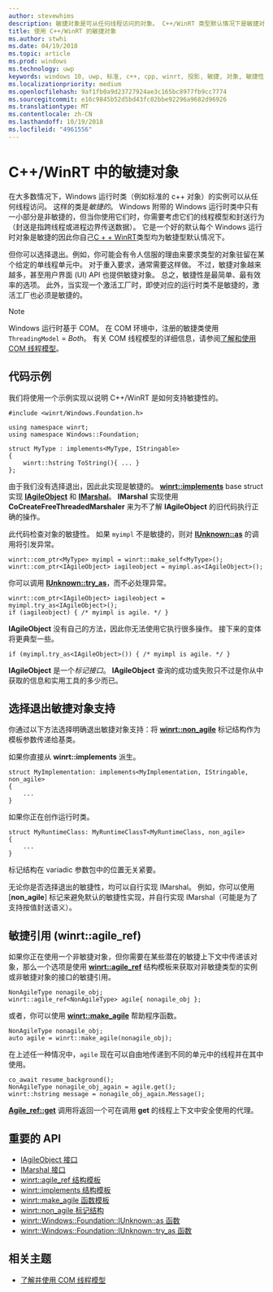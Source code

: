 ```yaml
---
author: stevewhims
description: 敏捷对象是可从任何线程访问的对象。 C++/WinRT 类型默认情况下是敏捷对象，但你可以选择退出。
title: 使用 C++/WinRT 的敏捷对象
ms.author: stwhi
ms.date: 04/19/2018
ms.topic: article
ms.prod: windows
ms.technology: uwp
keywords: windows 10, uwp, 标准, c++, cpp, winrt, 投影, 敏捷, 对象, 敏捷性, IAgileObject
ms.localizationpriority: medium
ms.openlocfilehash: 9af1fb0a9d23727924ae3c165bc8977fb9cc7774
ms.sourcegitcommit: e16c9845b52d5bd43fc02bbe92296a9682d96926
ms.translationtype: MT
ms.contentlocale: zh-CN
ms.lasthandoff: 10/19/2018
ms.locfileid: "4961556"
---
```

# <a name="agile-objects-in-cwinrt"></a>C++/WinRT 中的敏捷对象
在大多数情况下，Windows 运行时类（例如标准的 c++ 对象）的实例可以从任何线程访问。 这样的类是*敏捷的*。 Windows 附带的 Windows 运行时类中只有一小部分是非敏捷的，但当你使用它们时，你需要考虑它们的线程模型和封送行为（封送是指跨线程或进程边界传送数据）。 它是一个好的默认每个 Windows 运行时对象是敏捷的因此你自己[C + + WinRT](/windows/uwp/cpp-and-winrt-apis/intro-to-using-cpp-with-winrt)类型均为敏捷型默认情况下。

但你可以选择退出。例如，你可能会有令人信服的理由来要求类型的对象驻留在某个给定的单线程单元中。 对于重入要求，通常需要这样做。 不过，敏捷对象越来越多，甚至用户界面 (UI) API 也提供敏捷对象。 总之，敏捷性是最简单、最有效率的选项。 此外，当实现一个激活工厂时，即使对应的运行时类不是敏捷的，激活工厂也必须是敏捷的。

> [!NOTE]
> Windows 运行时基于 COM。 在 COM 环境中，注册的敏捷类使用 `ThreadingModel` = *Both*。 有关 COM 线程模型的详细信息，请参阅[了解和使用 COM 线程模型](https://msdn.microsoft.com/library/ms809971)。

## <a name="code-examples"></a>代码示例
我们将使用一个示例实现以说明 C++/WinRT 是如何支持敏捷性的。

```cppwinrt
#include <winrt/Windows.Foundation.h>

using namespace winrt;
using namespace Windows::Foundation;

struct MyType : implements<MyType, IStringable>
{
    winrt::hstring ToString(){ ... }
};
```

由于我们没有选择退出，因此此实现是敏捷的。 [**winrt::implements**](/uwp/cpp-ref-for-winrt/implements) base struct 实现 [**IAgileObject**](https://msdn.microsoft.com/library/windows/desktop/hh802476) 和 [**IMarshal**](https://docs.microsoft.com/previous-versions/windows/embedded/ms887993)。 **IMarshal** 实现使用 **CoCreateFreeThreadedMarshaler** 来为不了解 **IAgileObject** 的旧代码执行正确的操作。

此代码检查对象的敏捷性。 如果 `myimpl` 不是敏捷的，则对 [**IUnknown::as**](/uwp/cpp-ref-for-winrt/windows-foundation-iunknown#iunknownas-function) 的调用将引发异常。

```cppwinrt
winrt::com_ptr<MyType> myimpl = winrt::make_self<MyType>();
winrt::com_ptr<IAgileObject> iagileobject = myimpl.as<IAgileObject>();
```

你可以调用 [**IUnknown::try_as**](/uwp/cpp-ref-for-winrt/windows-foundation-iunknown#iunknowntryas-function)，而不必处理异常。

```cppwinrt
winrt::com_ptr<IAgileObject> iagileobject = myimpl.try_as<IAgileObject>();
if (iagileobject) { /* myimpl is agile. */ }
```

**IAgileObject** 没有自己的方法，因此你无法使用它执行很多操作。 接下来的变体将更典型一些。

```cppwinrt
if (myimpl.try_as<IAgileObject>()) { /* myimpl is agile. */ }
```

**IAgileObject** 是一个*标记接口*。 **IAgileObject** 查询的成功或失败只不过是你从中获取的信息和实用工具的多少而已。

## <a name="opting-out-of-agile-object-support"></a>选择退出敏捷对象支持
你通过以下方法选择明确退出敏捷对象支持：将 [**winrt::non_agile**](/uwp/cpp-ref-for-winrt/non_agile) 标记结构作为模板参数传递给基类。

如果你直接从 **winrt::implements** 派生。

```cppwinrt
struct MyImplementation: implements<MyImplementation, IStringable, non_agile>
{
    ...
}
```

如果你正在创作运行时类。

```cppwinrt
struct MyRuntimeClass: MyRuntimeClassT<MyRuntimeClass, non_agile>
{
    ...
}
```

标记结构在 variadic 参数包中的位置无关紧要。

无论你是否选择退出的敏捷性，均可以自行实现 IMarshal。 例如，你可以使用 [**non_agile**] 标记来避免默认的敏捷性实现，并自行实现 IMarshal（可能是为了支持按值封送语义）。

## <a name="agile-references-winrtagileref"></a>敏捷引用 (winrt::agile_ref)
如果你正在使用一个非敏捷对象，但你需要在某些潜在的敏捷上下文中传递该对象，那么一个选项是使用 [**winrt::agile_ref**](/uwp/cpp-ref-for-winrt/agile-ref) 结构模板来获取对非敏捷类型的实例或非敏捷对象的接口的敏捷引用。

```cppwinrt
NonAgileType nonagile_obj;
winrt::agile_ref<NonAgileType> agile{ nonagile_obj };
```
或者，你可以使用 [**winrt::make_agile**](/uwp/cpp-ref-for-winrt/make-agile) 帮助程序函数。

```cppwinrt
NonAgileType nonagile_obj;
auto agile = winrt::make_agile(nonagile_obj);
```

在上述任一种情况中，`agile` 现在可以自由地传递到不同的单元中的线程并在其中使用。

```cppwinrt
co_await resume_background();
NonAgileType nonagile_obj_again = agile.get();
winrt::hstring message = nonagile_obj_again.Message();
```

[**Agile_ref::get**](/uwp/cpp-ref-for-winrt/agile-ref#agilerefget-function) 调用将返回一个可在调用 **get** 的线程上下文中安全使用的代理。

## <a name="important-apis"></a>重要的 API
* [IAgileObject 接口](https://msdn.microsoft.com/library/windows/desktop/hh802476)
* [IMarshal 接口](https://docs.microsoft.com/previous-versions/windows/embedded/ms887993)
* [winrt::agile_ref 结构模板](/uwp/cpp-ref-for-winrt/agile-ref)
* [winrt::implements 结构模板](/uwp/cpp-ref-for-winrt/implements)
* [winrt::make_agile 函数模板](/uwp/cpp-ref-for-winrt/make-agile)
* [winrt::non_agile 标记结构](/uwp/cpp-ref-for-winrt/non_agile)
* [winrt::Windows::Foundation::IUnknown::as 函数](/uwp/cpp-ref-for-winrt/windows-foundation-iunknown#iunknownas-function)
* [winrt::Windows::Foundation::IUnknown::try_as 函数](/uwp/cpp-ref-for-winrt/windows-foundation-iunknown#iunknowntryas-function)

## <a name="related-topics"></a>相关主题
* [了解并使用 COM 线程模型](https://msdn.microsoft.com/library/ms809971)
